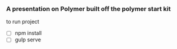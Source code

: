 ### A presentation on Polymer built off the polymer start kit

to run project 

- [ ] npm install 
- [ ] gulp serve
